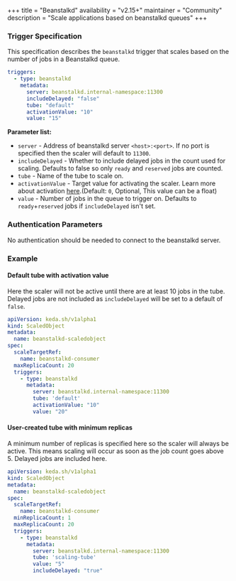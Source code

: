 +++
title = "Beanstalkd"
availability = "v2.15+"
maintainer = "Community"
description = "Scale applications based on beanstalkd queues"
+++

### Trigger Specification

This specification describes the `beanstalkd` trigger that scales based on the number of jobs in a Beanstalkd queue.

```yaml
triggers:
  - type: beanstalkd
    metadata:
      server: beanstalkd.internal-namespace:11300
      includeDelayed: "false"
      tube: "default"
      activationValue: "10"
      value: "15"

```

**Parameter list:**

- `server` - Address of beanstalkd server `<host>:<port>`. If no port is specified then the scaler will default to `11300`.
- `includeDelayed` - Whether to include delayed jobs in the count used for scaling. Defaults to false so only `ready` and `reserved` jobs are counted.
- `tube` - Name of the tube to scale on.
- `activationValue` - Target value for activating the scaler. Learn more about activation [here](./../concepts/scaling-deployments.md#activating-and-scaling-thresholds).(Default: `0`, Optional, This value can be a float)
- `value` - Number of jobs in the queue to trigger on. Defaults to `ready`+`reserved` jobs if `includeDelayed` isn't set.

### Authentication Parameters

No authentication should be needed to connect to the beanstalkd server.

### Example

#### Default tube with activation value

Here the scaler will not be active until there are at least 10 jobs in the tube. Delayed jobs are not included as `includeDelayed` will be set to a default of `false`.

```yaml
apiVersion: keda.sh/v1alpha1
kind: ScaledObject
metadata:
  name: beanstalkd-scaledobject
spec:
  scaleTargetRef:
    name: beanstalkd-consumer
  maxReplicaCount: 20
  triggers:
    - type: beanstalkd
      metadata:
        server: beanstalkd.internal-namespace:11300
        tube: 'default'
        activationValue: "10"
        value: "20"
```

#### User-created tube with minimum replicas

A minimum number of replicas is specified here so the scaler will always be active. This means scaling will occur as soon as the job count goes above 5. Delayed jobs are included here.

```yaml
apiVersion: keda.sh/v1alpha1
kind: ScaledObject
metadata:
  name: beanstalkd-scaledobject
spec:
  scaleTargetRef:
    name: beanstalkd-consumer
  minReplicaCount: 1
  maxReplicaCount: 20
  triggers:
    - type: beanstalkd
      metadata:
        server: beanstalkd.internal-namespace:11300
        tube: 'scaling-tube'
        value: "5"
        includeDelayed: "true"
```

